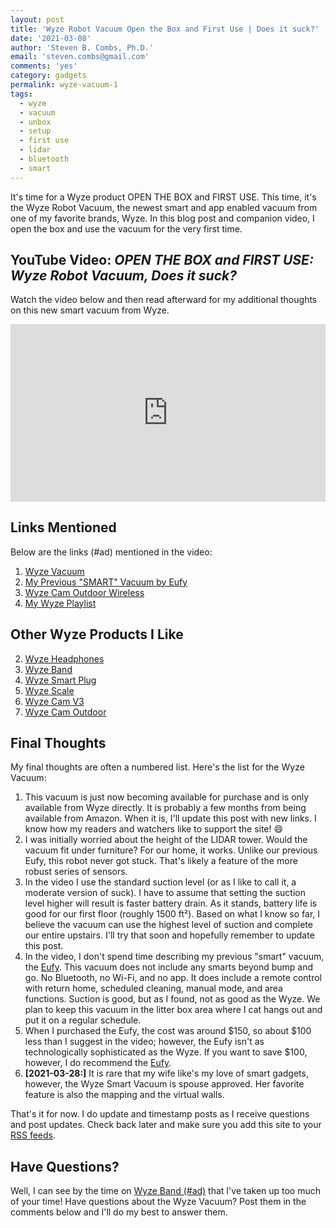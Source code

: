 ```yaml
---
layout: post
title: 'Wyze Robot Vacuum Open the Box and First Use | Does it suck?'
date: '2021-03-08'
author: 'Steven B. Combs, Ph.D.'
email: 'steven.combs@gmail.com'
comments: 'yes'
category: gadgets
permalink: wyze-vacuum-1
tags:
  - wyze
  - vacuum
  - unbox
  - setup
  - first use
  - lidar
  - bluetooth
  - smart
---
```


It's time for a Wyze product OPEN THE BOX and FIRST USE. This time, it's the Wyze Robot Vacuum, the newest smart and app enabled vacuum from one of my favorite brands, Wyze. In this blog post and companion video, I open the box and use the vacuum for the very first time.

## YouTube Video: _OPEN THE BOX and FIRST USE: Wyze Robot Vacuum, Does it suck?_

Watch the video below and then read afterward for my additional thoughts on this new smart vacuum from Wyze.

<div style="position:relative;padding-top:56.25%;"><p><iframe src="https://www.youtube.com/embed/TzlbTFLvuoE" frameborder="0" allowfullscreen="true" mozallowfullscreen="true" webkitallowfullscreen="true" style="position:absolute;top:0;left:0;width:100%;height:100%;"></iframe></p></div>

## Links Mentioned

Below are the links (#ad) mentioned in the video:

1. [Wyze Vacuum](https://amzn.to/3fm1liV)
1. [My Previous "SMART" Vacuum by Eufy](https://amzn.to/3qstLJS)
2. [Wyze Cam Outdoor Wireless](https://www.stevencombs.com/gadgets/2020/08/17/unbox-setup-wyze-cam-outdoor.html)
3. [My Wyze Playlist](https://www.youtube.com/playlist?list=PLRVBh2hjFTokf2amubNe1PZpzac3TUHwi)

## Other Wyze Products I Like

2. [Wyze Headphones](https://amzn.to/2OxL8fc)
3. [Wyze Band](https://amzn.to/3fo229k)
4. [Wyze Smart Plug](https://amzn.to/2Y4W3ig)
5. [Wyze Scale](https://amzn.to/31SsVMs)
6. [Wyze Cam V3](https://wyze.com/wyze-cam-v3.html)
7. [Wyze Cam Outdoor](https://amzn.to/3bsfWqN)

## Final Thoughts

My final thoughts are often a numbered list. Here's the list for the Wyze Vacuum:

1. This vacuum is just now becoming available for purchase and is only available from Wyze directly. It is probably a few months from being available from Amazon. When it is, I'll update this post with new links. I know how my readers and watchers like to support the site! 😄
2. I was initially worried about the height of the LIDAR tower. Would the vacuum fit under furniture? For our home, it works. Unlike our previous Eufy, this robot never got stuck. That's likely a feature of the more robust series of sensors.
3. In the video I use the standard suction level (or as I like to call it, a moderate version of suck). I have to assume that setting the suction level higher will result is faster battery drain. As it stands, battery life is good for our first floor (roughly 1500 ft²). Based on what I know so far, I believe the vacuum can use the highest level of suction and complete our entire upstairs. I'll try that soon and hopefully remember to update this post.
4. In the video, I don't spend time describing my previous "smart" vacuum, the [Eufy](https://amzn.to/3qstLJS). This vacuum does not include any smarts beyond bump and go. No Bluetooth, no Wi-Fi, and no app. It does include a remote control with return home, scheduled cleaning, manual mode, and area functions. Suction is good, but as I found, not as good as the Wyze. We plan to keep this vacuum in the litter box area where I cat hangs out and put it on a regular schedule.
5. When I purchased the Eufy, the cost was around $150, so about $100 less than I suggest in the video; however, the Eufy isn't as technologically sophisticated as the Wyze. If you want to save $100, however, I do recommend the [Eufy](https://amzn.to/3qstLJS).
6. **[2021-03-28:]** It is rare that my wife like's my love of smart gadgets, however, the Wyze Smart Vacuum is spouse approved. Her favorite feature is also the mapping and the virtual walls.

That's it for now. I do update and timestamp posts as I receive questions and post updates. Check back later and make sure you add this site to your [RSS feeds](https://www.stevencombs.com/rss).

## Have Questions?

Well, I can see by the time on [Wyze Band (#ad)](https://amzn.to/2PXhPQM) that I've taken up too much of your time! Have questions about the Wyze Vacuum? Post them in the comments below and I'll do my best to answer them.
<!--stackedit_data:
eyJoaXN0b3J5IjpbLTExNjA3MzM1NDYsLTE2Mjg4MDIxMTAsLT
EwNzIyMjQwNTQsLTM4MDIyMTAxMiw1MTcyMzkwNzQsLTEwMDgw
NTU5MTIsNDg5MjEwMF19
-->
